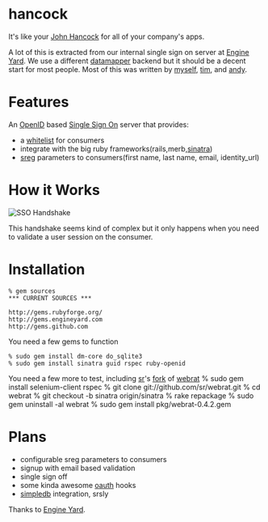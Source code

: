 hancock
=======

It's like your [John Hancock][johnhancock] for all of your company's apps.  

A lot of this is extracted from our internal single sign on server at [Engine Yard][ey].  We
use a different [datamapper][datamapper] backend but it should be a decent
start for most people.  Most of this was written by [myself][atmos],
[tim][halorgium], and [andy][adelcambre].

Features
========
An [OpenID][openid] based [Single Sign On][sso] server that provides:

* a [whitelist][whitelist] for consumers
* integrate with the big ruby frameworks(rails,merb,[sinatra][sinatra_examples])
* [sreg][sreg] parameters to consumers(first name, last name, email, identity_url)


How it Works
============
![SSO Handshake](http://img.skitch.com/20090305-be6wwmbc4gfsi9euy3w7np31mm.jpg)

This handshake seems kind of complex but it only happens when you need to
validate a user session on the consumer.

Installation
============
    % gem sources
    *** CURRENT SOURCES ***

    http://gems.rubyforge.org/
    http://gems.engineyard.com
    http://gems.github.com

You need a few gems to function

    % sudo gem install dm-core do_sqlite3
    % sudo gem install sinatra guid rspec ruby-openid

You need a few more to test, including [sr][sr]'s [fork][srfork] of [webrat][webrat]
    % sudo gem install selenium-client rspec
    % git clone git://github.com/sr/webrat.git
    % cd webrat
    % git checkout -b sinatra origin/sinatra
    % rake repackage
    % sudo gem uninstall -aI webrat
    % sudo gem install pkg/webrat-0.4.2.gem

Plans
=====
* configurable sreg parameters to consumers
* signup with email based validation
* single sign off
* some kinda awesome [oauth][oauth] hooks
* [simpledb][simpledb] integration, srsly

Thanks to [Engine Yard][ey].

[johnhancock]: http://www.urbandictionary.com/define.php?term=john+hancock
[ey]: http://www.engineyard.com/
[sr]: http://github.com/sr
[atmos]: http://github.com/atmos
[halorgium]: http://github.com/halorgium
[adelcambre]: http://github.com/adelcambre
[srfork]: http://github.com/sr/webrat/tree/sinatra
[webrat]: http://github.com/brynary/webrat
[sinatra_examples]: http://github.com/atmos/hancock/blob/e51f7ef2f0aae5cd5e3f816399c8212c00585abc/examples/dragon/config.ru
[datamapper]: http://datamapper.org
[openid]: http://openid.net/
[sso]: http://en.wikipedia.org/wiki/Single_sign-on
[whitelist]: http://en.wikipedia.org/wiki/Whitelist
[oauth]: http://oauth.net/
[sreg]: http://openid.net/specs/openid-simple-registration-extension-1_0.html#response_format
[simpledb]: http://aws.amazon.com/simpledb/